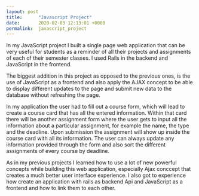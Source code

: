 ```yaml
---
layout: post
title:      "Javascript Project"
date:       2020-02-03 12:13:01 +0000
permalink:  javascript_project
---
```



In my JavaScript project I built a single page web application that can be very useful for students as a reminder of all  their projects and assignments of each of their semester classes.  I used Rails in the backend and JavaScript in the frontend.

The biggest addition in this project as opposed to the previous ones, is the use of JavaScript as a frontend and also apply the AJAX concept to be able to display different updates to the page and submit new data to the database without refreshing the page. 

In my application the user had to fill out a course form, which will lead to create a course card that has all the entered information. Within that card  there will be another assignment form where the user gets to input all the information about a particular assignment, for example the name, the type and the deadline. Upon submission the assignment will show up inside the course card with all its information. The user can always update any information provided through the form and also sort the different assignments of every course by deadline.

As in my previous projects I learned how to use a lot of new powerful concepts while building this web application, especially Ajax conccept that creates a much better user interface experience. I also got to experience how create an application with rails as backend Api and JavaScript as a frontend and how to link them to each other.

